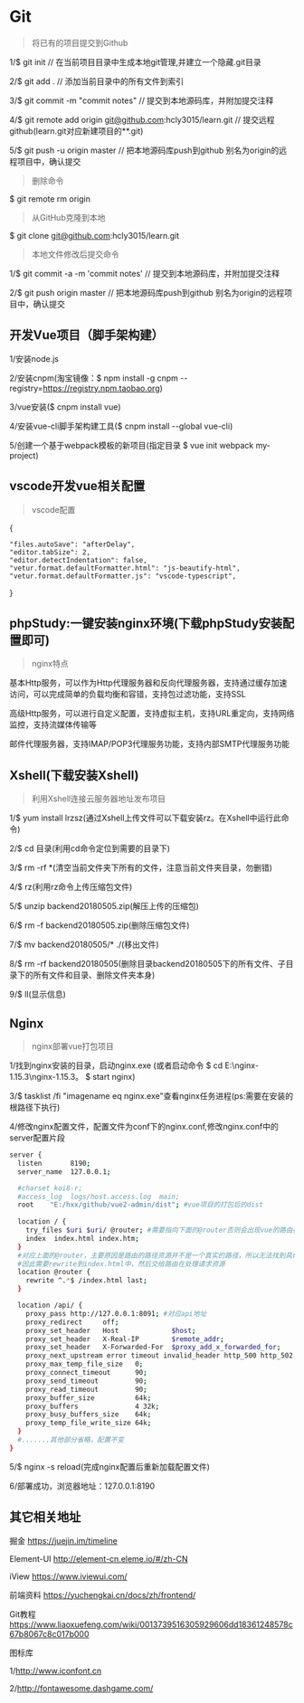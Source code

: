 # Git
> 将已有的项目提交到Github

1/$ git init // 在当前项目目录中生成本地git管理,并建立一个隐藏.git目录

2/$ git add . // 添加当前目录中的所有文件到索引

3/$ git commit -m "commit notes" // 提交到本地源码库，并附加提交注释

4/$ git remote add origin git@github.com:hcly3015/learn.git // 提交远程github(learn.git对应新建项目的**.git)

5/$ git push -u origin master // 把本地源码库push到github 别名为origin的远程项目中，确认提交


> 删除命令

$ git remote rm origin


> 从GitHub克隆到本地

$ git clone git@github.com:hcly3015/learn.git


> 本地文件修改后提交命令

1/$ git commit -a -m 'commit notes' // 提交到本地源码库，并附加提交注释

2/$ git push origin master // 把本地源码库push到github 别名为origin的远程项目中，确认提交



## 开发Vue项目（脚手架构建）
1/安装node.js

2/安装cnpm(淘宝镜像：$ npm install -g cnpm --registry=https://registry.npm.taobao.org)

3/vue安装($ cnpm install vue)

4/安装vue-cli脚手架构建工具($ cnpm install --global vue-cli)

5/创建一个基于webpack模板的新项目(指定目录 $ vue init webpack my-project)



## vscode开发vue相关配置
> vscode配置

{

    "files.autoSave": "afterDelay",
    "editor.tabSize": 2,
    "editor.detectIndentation": false,
    "vetur.format.defaultFormatter.html": "js-beautify-html",
    "vetur.format.defaultFormatter.js": "vscode-typescript",
}



## phpStudy:一键安装nginx环境(下载phpStudy安装配置即可)
> nginx特点

基本Http服务，可以作为Http代理服务器和反向代理服务器，支持通过缓存加速访问，可以完成简单的负载均衡和容错，支持包过滤功能，支持SSL

高级Http服务，可以进行自定义配置，支持虚拟主机，支持URL重定向，支持网络监控，支持流媒体传输等

邮件代理服务器，支持IMAP/POP3代理服务功能，支持内部SMTP代理服务功能


## Xshell(下载安装Xshell)
> 利用Xshell连接云服务器地址发布项目

1/$ yum install lrzsz(通过Xshell上传文件可以下载安装rz。在Xshell中运行此命令)

2/$ cd 目录(利用cd命令定位到需要的目录下)

3/$ rm -rf *(清空当前文件夹下所有的文件，注意当前文件夹目录，勿删错)

4/$ rz(利用rz命令上传压缩包文件)

5/$ unzip backend20180505.zip(解压上传的压缩包)

6/$ rm -f backend20180505.zip(删除压缩包文件)

7/$ mv backend20180505/* ./(移出文件)

8/$ rm -rf backend20180505(删除目录backend20180505下的所有文件、子目录下的所有文件和目录、删除文件夹本身)

9/$ ll(显示信息)

## Nginx
> nginx部署vue打包项目

1/找到nginx安装的目录，启动nginx.exe
(或者启动命令 $ cd E:\nginx-1.15.3\nginx-1.15.3。 $ start nginx)

3/$ tasklist /fi "imagename eq nginx.exe"查看nginx任务进程(ps:需要在安装的根路径下执行)

4/修改nginx配置文件，配置文件为conf下的nginx.conf,修改nginx.conf中的server配置片段

``` bash
server {
  listen       8190;
  server_name  127.0.0.1;

  #charset koi8-r;
  #access_log  logs/host.access.log  main;
  root    "E:/hxx/github/vue2-admin/dist"; #vue项目的打包后的dist
  
  location / {
    try_files $uri $uri/ @router; #需要指向下面的@router否则会出现vue的路由在nginx中刷新出现404
    index  index.html index.htm;
  }
  #对应上面的@router，主要原因是路由的路径资源并不是一个真实的路径，所以无法找到具体的文件
  #因此需要rewrite到index.html中，然后交给路由在处理请求资源
  location @router {
    rewrite ^.*$ /index.html last;
  }

  location /api/ {
    proxy_pass http://127.0.0.1:8091; #对应api地址
    proxy_redirect     off;
    proxy_set_header   Host             $host;
    proxy_set_header   X-Real-IP        $remote_addr;
    proxy_set_header   X-Forwarded-For  $proxy_add_x_forwarded_for;
    proxy_next_upstream error timeout invalid_header http_500 http_502 http_503 http_504;
    proxy_max_temp_file_size   0;
    proxy_connect_timeout      90;
    proxy_send_timeout         90;
    proxy_read_timeout         90;
    proxy_buffer_size          64k;
    proxy_buffers              4 32k;
    proxy_busy_buffers_size    64k;
    proxy_temp_file_write_size 64k;
  }
  #.......其他部分省略，配置不变
}
```

5/$ nginx -s reload(完成nginx配置后重新加载配置文件)

6/部署成功，浏览器地址：127.0.0.1:8190



## 其它相关地址
掘金
https://juejin.im/timeline

Element-UI
http://element-cn.eleme.io/#/zh-CN

iView
https://www.iviewui.com/

前端资料 
https://yuchengkai.cn/docs/zh/frontend/

Git教程
https://www.liaoxuefeng.com/wiki/0013739516305929606dd18361248578c67b8067c8c017b000

图标库

1/http://www.iconfont.cn

2/http://fontawesome.dashgame.com/

